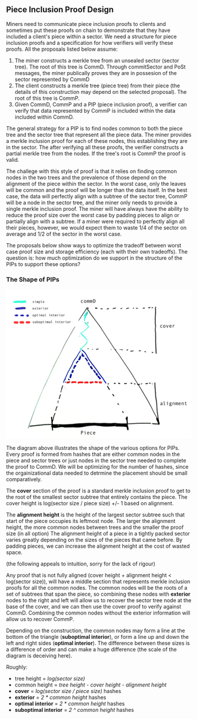 ## Piece Inclusion Proof Design

Miners need to communicate piece inclusion proofs to clients and sometimes put these proofs on chain to demonstrate that they have included a client's piece within a sector. We need a structure for piece inclusion proofs and a specification for how verifiers will verify these proofs. All the proposals listed below assume:

1. The miner constructs a merkle tree from an unsealed sector (sector tree). The root of this tree is CommD. Through commitSector and PoSt messages, the miner publically proves they are in possesion of the sector represented by CommD
2. The client constructs a merkle tree (piece tree) from their piece (the details of this construction may depend on the selected proposal). The root of this tree is CommP.
3. Given CommD, CommP and a PIP (piece inclusion proof), a verifier can verify that data represented by CommP is included within the data included within CommD.

The general strategy for a PIP is to find nodes common to both the piece tree and the sector tree that represent all the piece data. The miner provides a merkle inclusion proof for each of these nodes, this establishing they are in the sector. The after verifying all these proofs, the verifier constructs a partial merkle tree from the nodes. If the tree's root is CommP the proof is valid.

The challege with this style of proof is that it relies on finding common nodes in the two trees and the prevalence of those depend on the alignment of the piece within the sector. In the worst case, only the leaves will be common and the proof will be longer than the data itself. In the best case, the data will perfectly align with a subtree of the sector tree, CommP will be a node in the sector tree, and the miner only needs to provide a single merkle inclusion proof. The miner will have always have the ability to reduce the proof size over the worst case by padding pieces to align or partially align with a subtree. If a miner were required to perfectly align all their pieces, however, we would expect them to waste 1/4 of the sector on average and 1/2 of the sector in the worst case.

The proposals below show ways to optimize the tradeoff between worst case proof size and storage efficiency (each with their own tradeoffs). The question is: how much optimization do we support in the structure of the PIPs to support these options?

### The Shape of PIPs

![PIP Shape Sketch](pip_shape.jpg?raw=true "PIP Shape")

The diagram above illustrates the shape of the various options for PIPs. Every proof is formed from hashes that are either common nodes in the piece and sector trees or just nodes in the sector tree needed to complete the proof to CommD. We will be optimizing for the number of hashes, since the orgainizational data needed to detrmine the placement should be small comparatively.

The __cover__ section of the proof is a standard merkle inclusion proof to get to the root of the smallest sector subtree that entirely contains the piece. The cover height is log(sector size / piece size) +/- 1 based on alignment.

The __alignment height__ is the height of the largest sector subtree such that start of the piece occupies its leftmost node. The larger the alignment height, the more common nodes between trees and the smaller the proof size (in all option) The alignment height of a piece in a tightly packed sector varies greatly depending on the sizes of the pieces that came before. By padding pieces, we can increase the alignment height at the cost of wasted space.

(the following appeals to intuition, sorry for the lack of rigour)

Any proof that is not fully aligned (cover height + alignment height < log(sector size)), will have a middle section that represents merkle inclusion proofs for all the common nodes. The common nodes will be the roots of a set of subtrees that span the piece, so combining these nodes with __exterior__ nodes to the right and left will allow us to recover the sector tree node at the base of the cover, and we can then use the cover proof to verify against CommD. Combining the common nodes without the exterior information will allow us to recover CommP.

Depending on the construction, the common nodes may form a line at the bottom of the triangle (__suboptimal interior__), or form a line up and down the left and right sides (__optimal interior__). The difference between these sizes is a difference of order and can make a huge difference (the scale of the diagram is deceiving here).

Roughly:

* tree height = _log(sector size)_
* common height = _tree height - cover height - alignment height_
* __cover__ = _log(sector size / piece size)_ hashes
* __exterior__ = _2 * common height_ hashes
* __optimal interior__ = _2 * common height_ hashes
* __suboptimal interior__ = _2 ^ common height_ hashes



